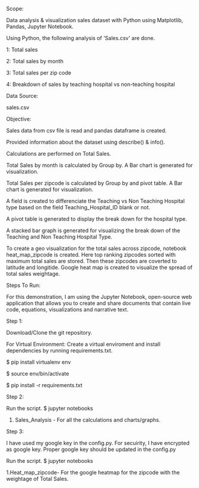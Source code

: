

Scope:

Data analysis & visualization sales dataset with Python using Matplotlib, Pandas, Jupyter Notebook.

Using Python, the following analysis of 'Sales.csv' are done.

1: Total sales

2: Total sales by month

3: Total sales per zip code

4: Breakdown of sales by teaching hospital vs non-teaching hospital


Data Source:

sales.csv


Objective:

Sales data from csv file is read and pandas dataframe is created.

Provided information about the dataset using describe() & info().

Calculations are performed on Total Sales.

Total Sales by month is calculated by Group by. A Bar chart is generated for visualization.

Total Sales per zipcode is calculated by Group by and pivot table. A Bar chart is generated for visualization.

A field is created to differenciate the Teaching vs Non Teaching Hospital type based on the field Teaching_Hospital_ID blank or not.

A pivot table is generated to display the break down for the hospital type.

A stacked bar graph is generated for visualizing the break down of the Teaching and Non Teaching Hospital Type.

To create a geo visualization for the total sales across zipcode,  notebook heat_map_zipcode is created. Here top ranking zipcodes sorted with maximum total sales are stored. Then these zipcodes are coverted to latitude and longitide. Google heat map is created to visualize the spread of total sales weightage.


Steps To Run:


For this demonstration, I am using the Jupyter Notebook, open-source web application that allows you to create and share documents that contain live code, equations, visualizations and narrative text.


Step 1:

Download/Clone the git repository.

For Virtual Environment: Create a virtual enviroment and install dependencies by running requirements.txt.

$ pip install virtualenv env

$ source env/bin/activate

$ pip install -r requirements.txt


Step 2:

Run the script.
$ jupyter notebooks

1. Sales_Analysis - For all the calculations and charts/graphs.


Step 3:

I have used my google key in the config.py. For secuirity, I have encrypted as google key. Proper google key should be updated in the config.py

Run the script.
$ jupyter notebooks

1.Heat_map_zipcode- For the google heatmap for the zipcode with the weightage of Total Sales.

